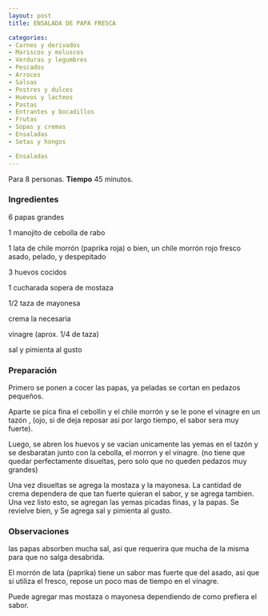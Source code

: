 ```yaml
---
layout: post
title: ENSALADA DE PAPA FRESCA

categories:
- Carnes y derivados
- Mariscos y moluscos
- Verduras y legumbres
- Pescados
- Arroces
- Salsas
- Postres y dulces
- Huevos y lacteos
- Pastas
- Entrantes y bocadillos
- Frutas
- Sopas y cremas
- Ensaladas
- Setas y hongos

- Ensaladas
---
```

Para 8 personas.
<b>Tiempo</b> 45 minutos.

<h3>Ingredientes</h3>
6 papas grandes

1 manojito de cebolla de rabo

1 lata de chile morrón (paprika roja) o bien, un chile morrón rojo fresco asado, pelado, y despepitado

3 huevos cocidos

1 cucharada sopera de mostaza

1/2 taza de mayonesa

crema la necesaria

vinagre (aprox. 1/4 de taza)

sal y pimienta al gusto

<h3>Preparación</h3>
Primero se ponen a cocer las papas, ya peladas se cortan en pedazos pequeños.

Aparte se pica fina el cebollin y el chile morrón y se le pone el vinagre en un tazón , (ojo, si de deja reposar asi por largo tiempo, el sabor sera muy fuerte).

Luego, se abren los huevos y se vacian unicamente las yemas en el tazón y se desbaratan junto con la cebolla, el morron y el vinagre. (no tiene que quedar perfectamente disueltas, pero solo que no queden pedazos muy grandes)

Una vez disueltas se agrega la mostaza y la mayonesa. La cantidad de crema dependera de que tan fuerte quieran el sabor, y se agrega tambien. Una vez listo esto, se agregan las yemas picadas finas, y la papas. Se revielve bien, y Se agrega sal y pimienta al gusto.

<h3>Observaciones</h3>
las papas absorben mucha sal, asi que requerira que mucha de la misma para que no salga desabrida.

El morrón de lata (paprika) tiene un sabor mas fuerte que del asado, asi que si utiliza el fresco, repose un poco mas de tiempo en el vinagre.

Puede agregar mas mostaza o mayonesa dependiendo de como prefiera el sabor.

